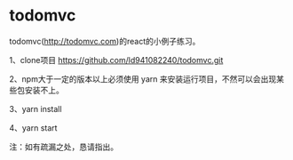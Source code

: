 # todomvc
todomvc(http://todomvc.com)的react的小例子练习。


1、clone项目
https://github.com/ld941082240/todomvc.git

2、npm大于一定的版本以上必须使用 yarn 来安装运行项目，不然可以会出现某些包安装不上。

3、yarn install

4、yarn start

注：如有疏漏之处，恳请指出。
